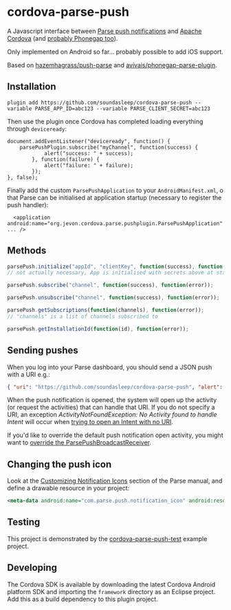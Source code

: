 # cordova-parse-push

A Javascript interface between [Parse push notifications](https://www.parse.com/apps/quickstart?onboard=#parse_push/android/new) and [Apache Cordova](http://cordova.apache.org/) (and [probably Phonegap too](http://stackoverflow.com/questions/18174511/is-there-a-difference-between-phonegap-and-cordova-commands)).

Only implemented on Android so far... probably possible to add iOS support.

Based on [hazemhagrass/push-parse](https://github.com/hazemhagrass/push-parse) and [avivais/phonegap-parse-plugin](https://github.com/avivais/phonegap-parse-plugin).

## Installation

```
plugin add https://github.com/soundasleep/cordova-parse-push --variable PARSE_APP_ID=abc123 --variable PARSE_CLIENT_SECRET=abc123
```

Then use the plugin once Cordova has completed loading everything through `deviceready`:

```
document.addEventListener("deviceready", function() {
	parsePushPlugin.subscribe("myChannel", function(success) { 
			alert("success: " + success);
		}, function(failure) {
			alert("failure: " + failure);
		});
}, false);
```

Finally add the custom `ParsePushApplication` to your `AndroidManifest.xml`, 
o that Parse can be initialised at application startup (necessary to register the push handler):

```
  <application android:name="org.jevon.cordova.parse.pushplugin.ParsePushApplication" ... /> 
```

## Methods

```javascript
parsePush.initialize("appId", "clientKey", function(success), function(error));
// not actually necessary, App is initialised with secrets above at startup

parsePush.subscribe("channel", function(success), function(error));

parsePush.unsubscribe("channel", function(success), function(error));

parsePush.getSubscriptions(function(channels), function(error));
// "channels" is a list of channels subscribed to

parsePush.getInstallationId(function(id), function(error));
```

## Sending pushes

When you log into your Parse dashboard, you should send a JSON push with a URI e.g.:

```json
{ "uri": "https://github.com/soundasleep/cordova-parse-push", "alert": "This is a push notification", "title": "cordova-parse-push" }
```

When the push notification is opened, the system will open up the activity (or request the activities) 
that can handle that URI. If you do not specify a URI, an exception 
_ActivityNotFoundException: No Activity found to handle Intent_ will occur when 
[trying to open an Intent with no URI](http://stackoverflow.com/questions/26154855/exception-when-opening-parse-push-notification).

If you'd like to override the default push notification open activity, you might want to 
[override the ParsePushBroadcastReceiver](http://stackoverflow.com/questions/26154855/exception-when-opening-parse-push-notification).

## Changing the push icon

Look at the [Customizing Notification Icons](https://parse.com/docs/push_guide#top/Android) 
section of the Parse manual, and define a drawable resource in your project:

```xml
<meta-data android:name="com.parse.push.notification_icon" android:resource="@drawable/push_icon"/>
``` 

## Testing

This project is demonstrated by the [cordova-parse-push-test](https://github.com/soundasleep/cordova-parse-push-test) example project.

## Developing

The Cordova SDK is available by downloading the latest Cordova Android platform SDK and importing the 
`framework` directory as an Eclipse project. Add this as a build dependency to this plugin project.

